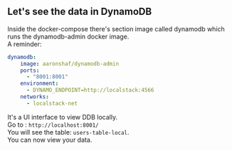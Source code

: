 ## Let's see the data in DynamoDB
Inside the docker-compose there's section image called dynamodb which runs the dynamodb-admin docker image.<br> 
A reminder:<br>
```yml
dynamodb:
    image: aaronshaf/dynamodb-admin
    ports:
      - "8001:8001"
    environment:
      - DYNAMO_ENDPOINT=http://localstack:4566
    networks:
      - localstack-net

```
It's a UI interface to view DDB locally.<br>
Go to : `http://localhost:8001/` <br>
You will see the table: `users-table-local`. <br>You can now view your data.